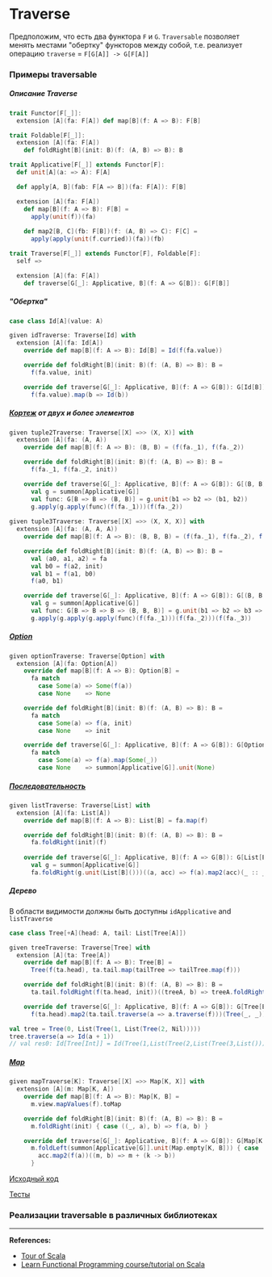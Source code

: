 # Traverse

Предположим, что есть два функтора `F` и `G`.
`Traversable` позволяет менять местами "обертку" функторов между собой, 
т.е. реализует операцию `traverse` = `F[G[A]] -> G[F[A]]`


### Примеры traversable

##### Описание Traverse

```scala
trait Functor[F[_]]:
  extension [A](fa: F[A]) def map[B](f: A => B): F[B]

trait Foldable[F[_]]:
  extension [A](fa: F[A]) 
    def foldRight[B](init: B)(f: (A, B) => B): B

trait Applicative[F[_]] extends Functor[F]:
  def unit[A](a: => A): F[A]

  def apply[A, B](fab: F[A => B])(fa: F[A]): F[B]

  extension [A](fa: F[A])
    def map[B](f: A => B): F[B] =
      apply(unit(f))(fa)
      
    def map2[B, C](fb: F[B])(f: (A, B) => C): F[C] =
      apply(apply(unit(f.curried))(fa))(fb)  

trait Traverse[F[_]] extends Functor[F], Foldable[F]:
  self =>

  extension [A](fa: F[A])
    def traverse[G[_]: Applicative, B](f: A => G[B]): G[F[B]]
```

##### "Обертка"

```scala
case class Id[A](value: A)

given idTraverse: Traverse[Id] with
  extension [A](fa: Id[A])
    override def map[B](f: A => B): Id[B] = Id(f(fa.value))

    override def foldRight[B](init: B)(f: (A, B) => B): B =
      f(fa.value, init)

    override def traverse[G[_]: Applicative, B](f: A => G[B]): G[Id[B]] =
      f(fa.value).map(b => Id(b))
```

##### [Кортеж](../../scala/collections/tuple) от двух и более элементов

```scala
given tuple2Traverse: Traverse[[X] =>> (X, X)] with
  extension [A](fa: (A, A))
    override def map[B](f: A => B): (B, B) = (f(fa._1), f(fa._2))

    override def foldRight[B](init: B)(f: (A, B) => B): B =
      f(fa._1, f(fa._2, init))

    override def traverse[G[_]: Applicative, B](f: A => G[B]): G[(B, B)] =
      val g = summon[Applicative[G]]
      val func: G[B => B => (B, B)] = g.unit(b1 => b2 => (b1, b2))
      g.apply(g.apply(func)(f(fa._1)))(f(fa._2))
      
given tuple3Traverse: Traverse[[X] =>> (X, X, X)] with
  extension [A](fa: (A, A, A))
    override def map[B](f: A => B): (B, B, B) = (f(fa._1), f(fa._2), f(fa._3))

    override def foldRight[B](init: B)(f: (A, B) => B): B =
      val (a0, a1, a2) = fa
      val b0 = f(a2, init)
      val b1 = f(a1, b0)
      f(a0, b1)

    override def traverse[G[_]: Applicative, B](f: A => G[B]): G[(B, B, B)] =
      val g = summon[Applicative[G]]
      val func: G[B => B => B => (B, B, B)] = g.unit(b1 => b2 => b3 => (b1, b2, b3))
      g.apply(g.apply(g.apply(func)(f(fa._1)))(f(fa._2)))(f(fa._3))
```

##### [Option](../../scala/fp/functional-error-handling)

```scala
given optionTraverse: Traverse[Option] with
  extension [A](fa: Option[A])
    override def map[B](f: A => B): Option[B] =
      fa match
        case Some(a) => Some(f(a))
        case None    => None

    override def foldRight[B](init: B)(f: (A, B) => B): B =
      fa match
        case Some(a) => f(a, init)
        case None    => init

    override def traverse[G[_]: Applicative, B](f: A => G[B]): G[Option[B]] =
      fa match
        case Some(a) => f(a).map(Some(_))
        case None    => summon[Applicative[G]].unit(None)
```

##### [Последовательность](../../scala/collections)

```scala
given listTraverse: Traverse[List] with
  extension [A](fa: List[A])
    override def map[B](f: A => B): List[B] = fa.map(f)

    override def foldRight[B](init: B)(f: (A, B) => B): B =
      fa.foldRight(init)(f)
      
    override def traverse[G[_]: Applicative, B](f: A => G[B]): G[List[B]] =
      val g = summon[Applicative[G]]
      fa.foldRight(g.unit(List[B]()))((a, acc) => f(a).map2(acc)(_ :: _))
```

##### Дерево

В области видимости должны быть доступны `idApplicative` and `listTraverse`

```scala
case class Tree[+A](head: A, tail: List[Tree[A]])

given treeTraverse: Traverse[Tree] with
  extension [A](ta: Tree[A])
    override def map[B](f: A => B): Tree[B] =
      Tree(f(ta.head), ta.tail.map(tailTree => tailTree.map(f)))

    override def foldRight[B](init: B)(f: (A, B) => B): B =
      ta.tail.foldRight(f(ta.head, init))((treeA, b) => treeA.foldRight(b)(f))

    override def traverse[G[_]: Applicative, B](f: A => G[B]): G[Tree[B]] =
      f(ta.head).map2(ta.tail.traverse(a => a.traverse(f)))(Tree(_, _))

val tree = Tree(0, List(Tree(1, List(Tree(2, Nil)))))
tree.traverse(a => Id(a + 1))
// val res0: Id[Tree[Int]] = Id(Tree(1,List(Tree(2,List(Tree(3,List()))))))
```

##### [Map](../../scala/collections/maps)

```scala
given mapTraverse[K]: Traverse[[X] =>> Map[K, X]] with
  extension [A](m: Map[K, A])
    override def map[B](f: A => B): Map[K, B] =
      m.view.mapValues(f).toMap

    override def foldRight[B](init: B)(f: (A, B) => B): B =
      m.foldRight(init) { case ((_, a), b) => f(a, b) }

    override def traverse[G[_]: Applicative, B](f: A => G[B]): G[Map[K, B]] =
      m.foldLeft(summon[Applicative[G]].unit(Map.empty[K, B])) { case (acc, (k, a)) =>
        acc.map2(f(a))((m, b) => m + (k -> b))
      }
```

[Исходный код](https://gitflic.ru/project/artemkorsakov/scalabook/blob?file=examples%2Fsrc%2Fmain%2Fscala%2Ftypeclass%2Fmonad%2FTraverse.scala&plain=1)

[Тесты](https://gitflic.ru/project/artemkorsakov/scalabook/blob?file=examples%2Fsrc%2Ftest%2Fscala%2Ftypeclass%2Fmonad%2FTraverseSuite.scala)


### Реализации traversable в различных библиотеках


---

**References:**
- [Tour of Scala](https://tourofscala.com/scala/traversable)
- [Learn Functional Programming course/tutorial on Scala](https://github.com/dehun/learn-fp)
